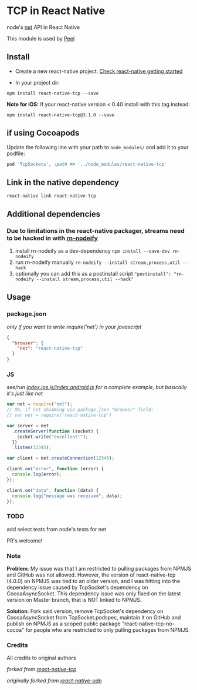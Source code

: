# TCP in React Native

node's [net](https://nodejs.org/api/net.html) API in React Native

This module is used by [Peel](http://www.peel.com/)

## Install

- Create a new react-native project. [Check react-native getting started](http://facebook.github.io/react-native/docs/getting-started.html#content)

- In your project dir:

```
npm install react-native-tcp --save
```

**Note for iOS:** If your react-native version < 0.40 install with this tag instead:

```
npm install react-native-tcp@3.1.0 --save
```

## if using Cocoapods

Update the following line with your path to `node_modules/` and add it to your
podfile:

```ruby
pod 'TcpSockets', :path => '../node_modules/react-native-tcp'
```

## Link in the native dependency

```
react-native link react-native-tcp
```

## Additional dependencies

### Due to limitations in the react-native packager, streams need to be hacked in with [rn-nodeify](https://www.npmjs.com/package/rn-nodeify)

1. install rn-nodeify as a dev-dependency
   `npm install --save-dev rn-nodeify`
2. run rn-nodeify manually
   `rn-nodeify --install stream,process,util --hack`
3. optionally you can add this as a postinstall script
   `"postinstall": "rn-nodeify --install stream,process,util --hack"`

## Usage

### package.json

_only if you want to write require('net') in your javascript_

```json
{
  "browser": {
    "net": "react-native-tcp"
  }
}
```

### JS

_see/run [index.ios.js/index.android.js](examples/rctsockets) for a complete example, but basically it's just like net_

```js
var net = require("net");
// OR, if not shimming via package.json "browser" field:
// var net = require('react-native-tcp')

var server = net
  .createServer(function (socket) {
    socket.write("excellent!");
  })
  .listen(12345);

var client = net.createConnection(12345);

client.on("error", function (error) {
  console.log(error);
});

client.on("data", function (data) {
  console.log("message was received", data);
});
```

### TODO

add select tests from node's tests for net

PR's welcome!

### Note

**Problem**: My issue was that I am restricted to pulling packages from NPMJS and GitHub was not allowed. However, the version of react-native-tcp (4.0.0) on NPMJS was tied to an older version, and I was hitting into the dependency issue caused by TcpSocket's dependency on CocoaAsyncSocket. This dependency issue was only fixed on the latest version on Master branch, that is NOT linked to NPMJS.

**Solution**: Fork said version, remove TcpSocket's dependency on CocoaAsyncSocket from TcpSocket.podspec, maintain it on GitHub and publish on NPMJS as a scoped public package "react-native-tcp-no-cocoa" for people who are restricted to only pulling packages from NPMJS.

### Credits

All credits to original authors

_forked from [react-native-tcp](https://github.com/aprock/react-native-tcp)_

_originally forked from [react-native-udp](https://github.com/tradle/react-native-udp)_

